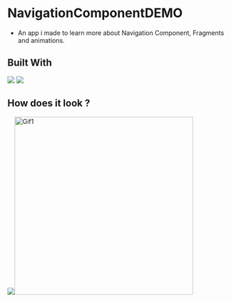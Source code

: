 # NavigationComponentDEMO

- An app i made to learn more about Navigation Component, Fragments and animations.

## Built With 

<code><img src="https://www.vectorlogo.zone/logos/kotlinlang/kotlinlang-ar21.svg"></code>
<code><img src="https://www.vectorlogo.zone/logos/android/android-ar21.svg"></code>

## How does it look ?

<p>
<code><img src="https://i.imgur.com/ZeWqrSJl.png"></code><img height= "400" src="https://media.giphy.com/media/FyHefeR0ocrxqmSAmI/giphy.gif" alt="Gif1" />
</p>
